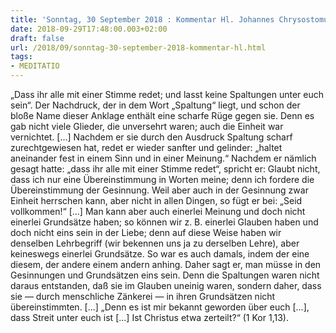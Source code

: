 ```yaml
---
title: 'Sonntag, 30 September 2018 : Kommentar Hl. Johannes Chrysostomus'
date: 2018-09-29T17:48:00.003+02:00
draft: false
url: /2018/09/sonntag-30-september-2018-kommentar-hl.html
tags: 
- MEDITATIO
---
```


„Dass ihr alle mit einer Stimme redet; und lasst keine Spaltungen unter euch sein“. Der Nachdruck, der in dem Wort „Spaltung“ liegt, und schon der bloße Name dieser Anklage enthält eine scharfe Rüge gegen sie. Denn es gab nicht viele Glieder, die unversehrt waren; auch die Einheit war vernichtet. \[...\] Nachdem er sie durch den Ausdruck Spaltung scharf zurechtgewiesen hat, redet er wieder sanfter und gelinder: „haltet aneinander fest in einem Sinn und in einer Meinung.“ Nachdem er nämlich gesagt hatte: „dass ihr alle mit einer Stimme redet“, spricht er: Glaubt nicht, dass ich nur eine Übereinstimmung in Worten meine; denn ich fordere die Übereinstimmung der Gesinnung. Weil aber auch in der Gesinnung zwar Einheit herrschen kann, aber nicht in allen Dingen, so fügt er bei: „Seid vollkommen!“ \[...\] Man kann aber auch einerlei Meinung und doch nicht einerlei Grundsätze haben; so können wir z. B. einerlei Glauben haben und doch nicht eins sein in der Liebe; denn auf diese Weise haben wir denselben Lehrbegriff (wir bekennen uns ja zu derselben Lehre), aber keineswegs einerlei Grundsätze. So war es auch damals, indem der eine diesem, der andere einem andern anhing. Daher sagt er, man müsse in den Gesinnungen und Grundsätzen eins sein. Denn die Spaltungen waren nicht daraus entstanden, daß sie im Glauben uneinig waren, sondern daher, dass sie — durch menschliche Zänkerei — in ihren Grundsätzen nicht übereinstimmten. \[...\] „Denn es ist mir bekannt geworden über euch \[...\], dass Streit unter euch ist \[...\] Ist Christus etwa zerteilt?“ (1 Kor 1,13).